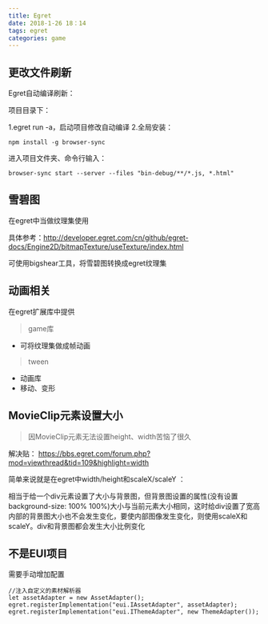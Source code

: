 ```yaml
---
title: Egret
date: 2018-1-26 18：14
tags: egret
categories: game
---
```


## 更改文件刷新

Egret自动编译刷新：


项目目录下：

1.egret run -a，启动项目修改自动编译
2.全局安装：

`npm install -g browser-sync`

进入项目文件夹、命令行输入：

```
browser-sync start --server --files "bin-debug/**/*.js, *.html"
```


<div><!-- more--></div>

## 雪碧图


在egret中当做纹理集使用

具体参考：http://developer.egret.com/cn/github/egret-docs/Engine2D/bitmapTexture/useTexture/index.html

可使用bigshear工具，将雪碧图转换成egret纹理集

## 动画相关

在egret扩展库中提供

> game库

* 可将纹理集做成帧动画

> tween

* 动画库
* 移动、变形



## MovieClip元素设置大小

> 因MovieClip元素无法设置height、width苦恼了很久

解决贴： https://bbs.egret.com/forum.php?mod=viewthread&tid=109&highlight=width

简单来说就是在egret中width/height和scaleX/scaleY ：

相当于给一个div元素设置了大小与背景图，但背景图设置的属性(没有设置background-size: 100% 100%)大小与当前元素大小相同，这时给div设置了宽高内部的背景图大小也不会发生变化，要使内部图像发生变化，则使用scaleX和scaleY。div和背景图都会发生大小比例变化

## 不是EUI项目

需要手动增加配置

```
//注入自定义的素材解析器
let assetAdapter = new AssetAdapter();
egret.registerImplementation("eui.IAssetAdapter", assetAdapter);
egret.registerImplementation("eui.IThemeAdapter", new ThemeAdapter());
```

